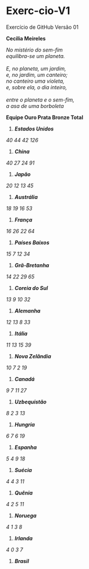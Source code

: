 # Exerc-cio-V1
Exercício de GitHub Versão 01

**Cecilia Meireles**

_No mistério do sem-fim  
equilibra-se um planeta.  
<br/>E, no planeta, um jardim,  
e, no jardim, um canteiro;  
no canteiro uma violeta,  
e, sobre ela, o dia inteiro,  
<br/>entre o planeta e o sem-fim,  
a asa de uma borboleta_

**Equipe Ouro Prata Bronze Total**

1. **_Estados Unidos_**

_40 44 42 126_

1. **_China_**

_40 27 24 91_

1. **_Japão_**

_20 12 13 45_

1. **_Austrália_**

_18 19 16 53_

1. **_França_**

_16 26 22 64_

1. **_Países Baixos_**

_15 7 12 34_

1. **_Grã-Bretanha_**

_14 22 29 65_

1. **_Coreia do Sul_**

_13 9 10 32_

1. **_Alemanha_**

_12 13 8 33_

1. **_Itália_**

_11 13 15 39_

1. **_Nova Zelândia_**

_10 7 2 19_

1. **_Canadá_**

_9 7 11 27_

1. **_Uzbequistão_**

_8 2 3 13_

1. **_Hungria_**

_6 7 6 19_

1. **_Espanha_**

_5 4 9 18_

1. **_Suécia_**

_4 4 3 11_

1. **_Quênia_**

_4 2 5 11_

1. **_Noruega_**

_4 1 3 8_

1. **_Irlanda_**

_4 0 3 7_

1. **_Brasil_**

